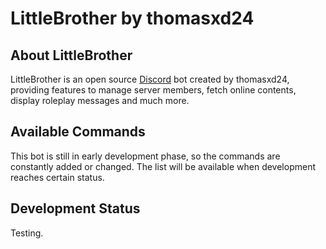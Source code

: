 # LittleBrother by thomasxd24

## About LittleBrother
LittleBrother is an open source [Discord](https://discordapp.com/) bot created by thomasxd24, providing features to manage server members, fetch online contents, display roleplay messages and much more.

## Available Commands
This bot is still in early development phase, so the commands are constantly added or changed. The list will be available when development reaches certain status.

## Development Status
Testing.

